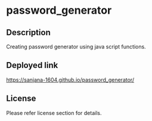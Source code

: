 # password_generator
## Description

Creating password generator using java script functions.

## Deployed link
https://sanjana-1604.github.io/password_generator/


## License
Please refer license section for details.
